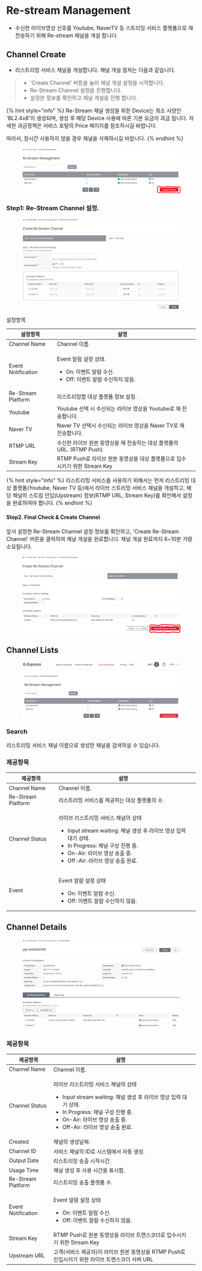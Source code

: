 # Re-stream Management

* 수신한 라이브영상 신호를 Youtube, NaverTV 등 스트리밍 서비스 플랫폼으로 재 전송하기 위해 Re-stream 채널을 개설 합니다.&#x20;

## Channel Create

* 리스트리밍 서비스 채널을 개설합니다. 채널 개설 절차는 다음과 같습니다.

> * 'Create Channel' 버튼을 눌러 채널 개설 설정을 시작합니다.
> * Re-Stream Channel 설정을 진행합니다.
> * 설정한 정보를 확인하고 채널 개설을 진행 합니다.&#x20;

{% hint style="info" %}
Re-Stream 채널 생성을 위한 Device는 최소 사양인 'BL2.4x8'이 생성되며, 생성 후 해당 Device 사용에 따른 기본 요금이 과금 됩니다. 자세한 과금정책은 서비스 포털의 Price 페이지를 참조하시길 바랍니다.

따라서, 장시간 사용하지 않을 경우 채널을 삭제하시길 바랍니다.
{% endhint %}

<figure><img src="../.gitbook/assets/image (16).png" alt=""><figcaption></figcaption></figure>

### Step1: Re-Stream Channel 설정.

<figure><img src="../.gitbook/assets/image (26).png" alt=""><figcaption></figcaption></figure>

설정항목

<table><thead><tr><th>설정항목</th><th>설명</th><th data-hidden></th></tr></thead><tbody><tr><td>Channel Name</td><td>Channel 이름.</td><td></td></tr><tr><td>Event Notification</td><td><p>Event 알람 설정 상태.</p><ul><li>On: 이벤트 알람 수신.</li><li>Off: 이벤트 알람 수신하지 않음.</li></ul></td><td></td></tr><tr><td>Re-Stream Platform</td><td>리스트리밍할 대상 플랫폼 정보 설정.</td><td></td></tr><tr><td>Youtube</td><td>Youtube 선택 시 수신되는 라이브 영상을 Youtube로 재 전송합니다. </td><td></td></tr><tr><td>Naver TV</td><td>Naver TV 선택시 수신되는 라이브 영상을 Naver TV로 재 전송합니다. </td><td></td></tr><tr><td>                       RTMP URL</td><td>수신한 라이브 원본 동영상을 재 전송하는  대상 플랫폼의  URL. (RTMP Push)</td><td></td></tr><tr><td>                       Stream Key</td><td>RTMP Push로 라이브 원본 동영상을 대상 플랫폼으로 입수시키기 위한 Stream Key</td><td></td></tr></tbody></table>

{% hint style="info" %}
리스트리밍 서비스를 사용하기 위해서는 먼저 리스트리밍 대상 플랫폼(Youtube, Naver TV 등)에서 라이브 스트리밍 서비스 채널을 개설하고, 해당 채널의 스트림 인입(Upstream) 정보(RTMP URL, Stream Key)를 확인해서 설정을 완료하여야 합니다.&#x20;
{% endhint %}

#### Step2. Final Check & Create Channel

앞서 설정한 Re-Stream Channel 설정 정보를 확인하고, 'Create Re-Stream Channel' 버튼을 클릭하여 채널 개설을 완료합니다. 채널 개설 완료까지 6\~10분 가량 소요됩니다.

<figure><img src="../.gitbook/assets/image (11).png" alt=""><figcaption></figcaption></figure>

## Channel Lists

<figure><img src="../.gitbook/assets/image (23).png" alt=""><figcaption></figcaption></figure>

### Search

리스트리밍 서비스 채널 이름으로 생성한 채널을 검색하실 수 있습니다.

### 제공항목

<table><thead><tr><th>제공항목</th><th>설명</th><th data-hidden></th></tr></thead><tbody><tr><td>Channel Name</td><td>Channel 이름.</td><td></td></tr><tr><td>Re-Stream Platform</td><td>리스트리밍 서비스를 제공하는 대상 플랫폼의 수.</td><td></td></tr><tr><td>Channel Status</td><td><p>라이브 리스트리밍 서비스 채널의 상태</p><ul><li>Input stream waiting: 채널 생성 후 라이브 영상 입력 대기 상태.</li><li>In Progress: 채널 구성 진행 중.</li><li>On-Air: 라이브 영상 송출 중.</li><li>Off-Air: 라이브 영상 송출 완료.</li></ul></td><td></td></tr><tr><td>Event</td><td><p>Event 알람 설정 상태</p><ul><li>On: 이벤트 알람 수신.</li><li>Off: 이벤트 알람 수신하지 않음.</li></ul></td><td></td></tr></tbody></table>

## Channel Details

<figure><img src="../.gitbook/assets/image.png" alt=""><figcaption></figcaption></figure>

### 제공항목

<table><thead><tr><th>제공항목</th><th>설명</th><th data-hidden></th></tr></thead><tbody><tr><td>Channel Name</td><td>Channel 이름.</td><td></td></tr><tr><td>Channel Status</td><td><p>라이브 리스트리밍 서비스 채널의 상태</p><ul><li>Input stream waiting: 채널 생성 후 라이브 영상 입력 대기 상태.</li><li>In Progress: 채널 구성 진행 중.</li><li>On-Air: 라이브 영상 송출 중.</li><li>Off-Air: 라이브 영상 송출 완료.</li></ul></td><td></td></tr><tr><td>Created</td><td> 채널의 생성날짜.</td><td></td></tr><tr><td>Channel ID</td><td>서비스 채널의 ID로 시스템에서 자동 생성.</td><td></td></tr><tr><td>Output Date</td><td>리스트리밍 송출 시작시간.</td><td></td></tr><tr><td>Usage Time</td><td>채널 생성 후 사용 시간을 표시함.</td><td></td></tr><tr><td>Re-Stream Platform</td><td>리스트리밍 송출 플랫폼 수.</td><td></td></tr><tr><td>Event Notification</td><td><p>Event 알람 설정 상태</p><ul><li>On: 이벤트 알람 수신.</li><li>Off: 이벤트 알람 수신하지 않음.</li></ul></td><td></td></tr><tr><td>Stream Key</td><td>RTMP Push로 원본 동영상을 라이브 트랜스코더로 입수시키기 위한 Stream Key</td><td></td></tr><tr><td>Upstream URL</td><td>고객(서비스 제공자)이 라이브 원본 동영상을 RTMP Push로 인입시키기 위한 라이브 트랜스코더 서버 URL</td><td></td></tr></tbody></table>




